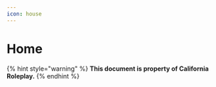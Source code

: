 ```yaml
---
icon: house
---
```


# Home



{% hint style="warning" %}
**This document is property of California Roleplay.**
{% endhint %}

